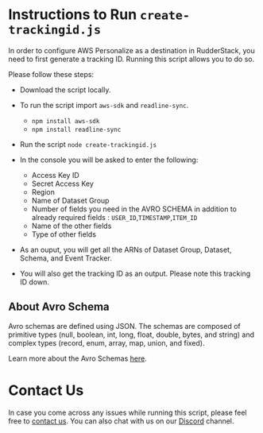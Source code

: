 # Instructions to Run `create-trackingid.js`

In order to configure AWS Personalize as a destination in RudderStack, you need to first generate a tracking ID. Running this script allows you to do so.

Please follow these steps:

- Download the script locally.

- To run the script import `aws-sdk` and `readline-sync`.
  - `npm install aws-sdk`
  - `npm install readline-sync`

- Run the script
`node create-trackingid.js`

- In the console you will be asked to enter the following:
  - Access Key ID
  - Secret Access Key
  - Region
  - Name of Dataset Group 
  - Number of fields you need in the AVRO SCHEMA in addition to already required fields : `USER_ID`,`TIMESTAMP`,`ITEM_ID`
  - Name of the other fields
  - Type of other fields

- As an ouput, you will get all the ARNs of Dataset Group, Dataset, Schema, and Event Tracker.
- You will also get the tracking ID as an output. Please note this tracking ID down.

## About Avro Schema

Avro schemas are defined using JSON. The schemas are composed of primitive types (null, boolean, int, long, float, double, bytes, and string) and complex types (record, enum, array, map, union, and fixed).

Learn more about the Avro Schemas [here](https://avro.apache.org/docs/current/spec.html).

# Contact Us
In case you come across any issues while running this script, please feel free to [contact us](https://rudderstack.com/contact/). You can also chat with us on our [Discord](https://discordapp.com/invite/xNEdEGw) channel.
